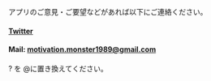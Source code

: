 アプリのご意見・ご要望などがあれば以下にご連絡ください。
　
#### [Twitter](https://twitter.com/kzmat2)
 
#### Mail: motivation.monster1989@gmail.com
? を @に置き換えてください。


